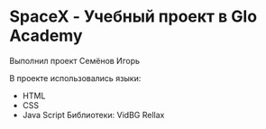 # SpaceX - Учебный проект в Glo Academy
Выполнил проект Семёнов Игорь

В проекте использовались языки:
- HTML
- CSS
- Java Script
Библиотеки:
VidBG
Rellax
